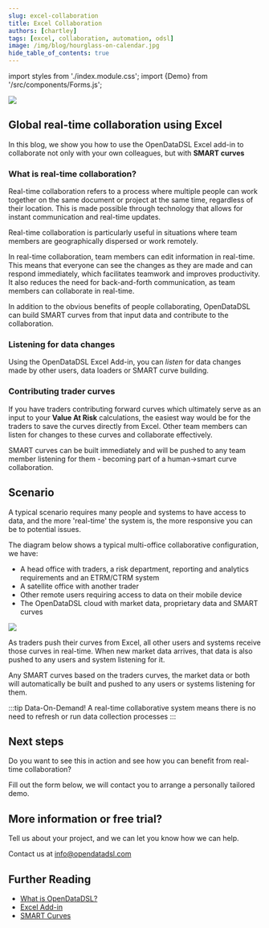 ```yaml
---
slug: excel-collaboration
title: Excel Collaboration
authors: [chartley]
tags: [excel, collaboration, automation, odsl]
image: /img/blog/hourglass-on-calendar.jpg
hide_table_of_contents: true
---
```

import styles from './index.module.css';
import {Demo} from '/src/components/Forms.js';

<div className="row">
  <div className="column">
    <img src="/img/blog/excel-collaboration.jpg"/>
  </div>
  <div className="column">
  <h2>Global real-time collaboration using Excel</h2>  
    In this blog, we show you how to use the OpenDataDSL Excel add-in to collaborate not only with your own colleagues, but with <b>SMART curves</b>
  </div>
</div>

<!--truncate-->

### What is real-time collaboration?
Real-time collaboration refers to a process where multiple people can work together on the same document or project at the same time, regardless of their location. 
This is made possible through technology that allows for instant communication and real-time updates.

Real-time collaboration is particularly useful in situations where team members are geographically dispersed or work remotely.

In real-time collaboration, team members can edit information in real-time. 
This means that everyone can see the changes as they are made and can respond immediately, which facilitates teamwork and improves productivity. 
It also reduces the need for back-and-forth communication, as team members can collaborate in real-time.

In addition to the obvious benefits of people collaborating, OpenDataDSL can build SMART curves from that input data and contribute to the collaboration.

### Listening for data changes
Using the OpenDataDSL Excel Add-in, you can *listen* for data changes made by other users, data loaders or SMART curve building.

### Contributing trader curves
If you have traders contributing forward curves which ultimately serve as an input to your **Value At Risk** calculations, the easiest way would be for the traders to save the curves directly from Excel.
Other team members can listen for changes to these curves and collaborate effectively.

SMART curves can be built immediately and will be pushed to any team member listening for them - becoming part of a human->smart curve collaboration.

## Scenario
A typical scenario requires many people and systems to have access to data, and the more 'real-time' the system is, the more responsive you can be to potential issues.

The diagram below shows a typical multi-office collaborative configuration, we have:

* A head office with traders, a risk department, reporting and analytics requirements and an ETRM/CTRM system
* A satellite office with another trader
* Other remote users requiring access to data on their mobile device
* The OpenDataDSL cloud with market data, proprietary data and SMART curves

<img className={styles.product_screenshot} src="/img/blog/collaboration.png" />

As traders push their curves from Excel, all other users and systems receive those curves in real-time.
When new market data arrives, that data is also pushed to any users and system listening for it.

Any SMART curves based on the traders curves, the market data or both will automatically be built and pushed to any users or systems listening for them.

:::tip Data-On-Demand!
A real-time collaborative system means there is no need to refresh or run data collection processes 
:::

## Next steps
Do you want to see this in action and see how you can benefit from real-time collaboration?

Fill out the form below, we will contact you to arrange a personally tailored demo.

<Demo />


## More information or free trial?
Tell us about your project, and we can let you know how we can help.

Contact us at [info@opendatadsl.com](mailto:info@opendatadsl.com)

## Further Reading
* [What is OpenDataDSL?](https://doc.opendatadsl.com/docs/product/intro)
* [Excel Add-in](https://doc.opendatadsl.com/docs/user/excel)
* [SMART Curves](https://www.opendatadsl.com/blog/smartcurves)
